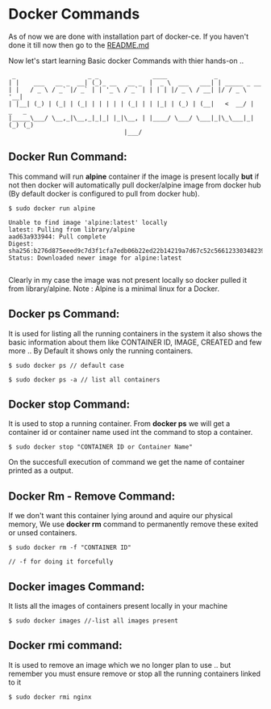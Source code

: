 # Docker Commands

As of now we are done with installation part of docker-ce. If you haven't done it till now then go to the [README.md](https://github.com/priyansh19/Fun-With-Docker/blob/master/README.md) 

Now let's start learning Basic docker Commands with thier hands-on ..
```shell
 _                    _ _               ____             _                     
| |    ___   __ _  __| (_)_ __   __ _  |  _ \  ___   ___| | _____ _ __         
| |   / _ \ / _` |/ _` | | '_ \ / _` | | | | |/ _ \ / __| |/ / _ \ '__|        
| |__| (_) | (_| | (_| | | | | | (_| | | |_| | (_) | (__|   <  __/ |     _   _ 
|_____\___/ \__,_|\__,_|_|_| |_|\__, | |____/ \___/ \___|_|\_\___|_|    (_) (_)
                                |___/                                          
```
## Docker Run Command:

This command will run **alpine** container if the image is present locally **but** if not then docker will automatically pull docker/alpine image from docker hub (By default docker is configured to pull from docker hub).

```shell
$ sudo docker run alpine

Unable to find image 'alpine:latest' locally
latest: Pulling from library/alpine
aad63a933944: Pull complete 
Digest: sha256:b276d875eeed9c7d3f1cfa7edb06b22ed22b14219a7d67c52c56612330348239
Status: Downloaded newer image for alpine:latest
 
```
Clearly in my case the image was not present locally so docker pulled it from library/alpine. 
Note : Alpine is a minimal linux for a Docker.

## Docker ps Command:

It is used for listing all the running containers in the system it also shows the basic information about them like CONTAINER ID, IMAGE, CREATED and few more .. 
By Default it shows only the running containers.

```shell
$ sudo docker ps // default case

$ sudo docker ps -a // list all containers 

```
## Docker stop Command:

It is used to stop a running container. From **docker ps** we will get a container id or container name used int the command to stop a container.

```shell
$ sudo docker stop "CONTAINER ID or Container Name"
```
On the succesfull execution of command we get the name of container printed as a output.

## Docker Rm - Remove Command:

If we don't want this container lying around and aquire our physical memory, We use **docker rm** command to permanently remove these exited or unsed containers.

```shell
$ sudo docker rm -f "CONTAINER ID"

// -f for doing it forcefully

```   

## Docker images Command:

It lists all the images of containers present locally in your machine

```shell
$ sudo docker images //-list all images present

```
## Docker rmi command:

It is used to remove an image which we no longer plan to use .. but remember you must ensure remove or stop all the running containers linked to it

```shell
$ sudo docker rmi nginx

``` 

## 





































